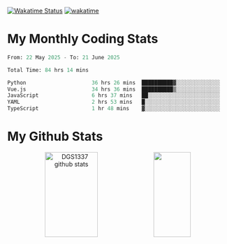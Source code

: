 [![Wakatime Status](https://github.com/noopurphalak/noopurphalak/workflows/wakatime-status-update/badge.svg)](https://github.com/noopurphalak/noopurphalak/actions/workflows/main.yml)
[![wakatime](https://wakatime.com/badge/user/80ace140-ef40-4fdd-b8ed-f3be3d2e1aea.svg)](https://wakatime.com/@80ace140-ef40-4fdd-b8ed-f3be3d2e1aea)

# My Monthly Coding Stats

<!--START_SECTION:waka-->

```python
From: 22 May 2025 - To: 21 June 2025

Total Time: 84 hrs 14 mins

Python                     36 hrs 26 mins  ██████████▓░░░░░░░░░░░░░░   42.89 %
Vue.js                     34 hrs 36 mins  ██████████▒░░░░░░░░░░░░░░   40.73 %
JavaScript                 6 hrs 37 mins   ██░░░░░░░░░░░░░░░░░░░░░░░   07.79 %
YAML                       2 hrs 53 mins   █░░░░░░░░░░░░░░░░░░░░░░░░   03.40 %
TypeScript                 1 hr 48 mins    ▓░░░░░░░░░░░░░░░░░░░░░░░░   02.13 %
```

<!--END_SECTION:waka-->

# My Github Stats
<div style="text-align: center;">
  <img width="49%" height="195px" src="https://github-readme-stats-sigma-five.vercel.app/api?username=noopurphalak&show_icons=true&count_private=true&hide_border=true&title_color=00FFFF&icon_color=00FFFF&text_color=00FFFF&bg_color=0d1117" alt="DGS1337 github stats" />
  <img width="41%" height="195px" src="https://github-readme-stats-sigma-five.vercel.app/api/top-langs/?username=noopurphalak&layout=compact&hide_border=true&title_color=00FFFF&text_color=00FFFF&bg_color=0d1117" />
</div>
